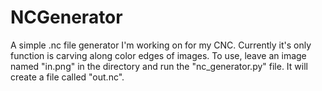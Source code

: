 # NCGenerator
A simple .nc file generator I'm working on for my CNC.
Currently it's only function is carving along color edges of images.
To use, leave an image named "in.png" in the directory and run the "nc_generator.py" file. It will create a file called "out.nc".
